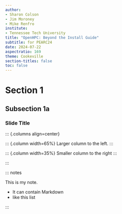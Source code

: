 ```yaml
---
author:
- Sharon Colson
- Jim Moroney
- Mike Renfro
institute:
- Tennessee Tech University
title: "OpenHPC: Beyond the Install Guide"
subtitle: for PEARC24
date: 2024-07-22
aspectratio: 169
theme: Cookeville
section-titles: false
toc: false
---
```


# Section 1

## Subsection 1a

### Slide Title

::: {.columns align=center}

::: {.column width=65%}
Larger column to the left.
:::

::: {.column width=35%}
Smaller column to the right
:::

:::

::: notes

This is my note.

- It can contain Markdown
- like this list

:::
